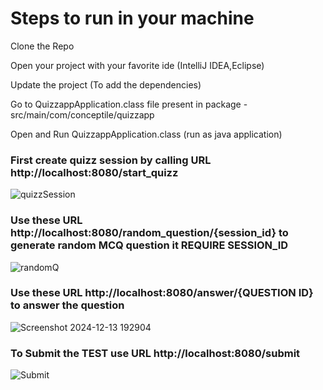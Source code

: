 # Steps to run in your machine
Clone the Repo

Open your project with your favorite ide (IntelliJ IDEA,Eclipse)

Update the project (To add the dependencies)

Go to QuizzappApplication.class file present in package - src/main/com/conceptile/quizzapp

Open and Run QuizzappApplication.class (run as java application)

### First create quizz session by calling URL http://localhost:8080/start_quizz

![quizzSession](https://github.com/user-attachments/assets/33b6b23a-ab0e-43b2-b8ac-09ce23b79854)

### Use these URL http://localhost:8080/random_question/{session_id} to generate random MCQ question it REQUIRE SESSION_ID

![randomQ](https://github.com/user-attachments/assets/501525ad-37b1-4803-84f7-8abdd4ea55c9)

### Use these URL http://localhost:8080/answer/{QUESTION ID} to answer the question 

![Screenshot 2024-12-13 192904](https://github.com/user-attachments/assets/b310196e-896a-4f4e-9e44-892257ef8678)

### To Submit the TEST use URL http://localhost:8080/submit 

![Submit](https://github.com/user-attachments/assets/de231aff-dba1-4e9d-9d59-c5abe82343dc)
